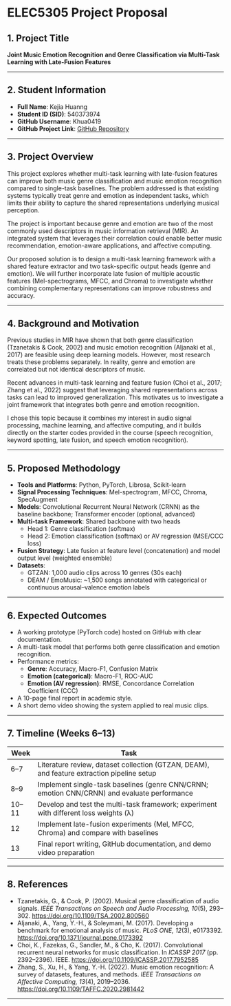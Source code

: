 # ELEC5305 Project Proposal  

## 1. Project Title  
**Joint Music Emotion Recognition and Genre Classification via Multi-Task Learning with Late-Fusion Features**

---

## 2. Student Information  
- **Full Name**: Kejia Huanng  
- **Student ID (SID)**: 540373974  
- **GitHub Username**: Khua0419  
- **GitHub Project Link**: [GitHub Repository](https://github.com/Khua0419/music-multitask-genre-emotion/tree/main)  

---

## 3. Project Overview  
This project explores whether multi-task learning with late-fusion features can improve both music genre classification and music emotion recognition compared to single-task baselines. The problem addressed is that existing systems typically treat genre and emotion as independent tasks, which limits their ability to capture the shared representations underlying musical perception.  

The project is important because genre and emotion are two of the most commonly used descriptors in music information retrieval (MIR). An integrated system that leverages their correlation could enable better music recommendation, emotion-aware applications, and affective computing.  

Our proposed solution is to design a multi-task learning framework with a shared feature extractor and two task-specific output heads (genre and emotion). We will further incorporate late fusion of multiple acoustic features (Mel-spectrograms, MFCC, and Chroma) to investigate whether combining complementary representations can improve robustness and accuracy.  

---

## 4. Background and Motivation  
Previous studies in MIR have shown that both genre classification (Tzanetakis & Cook, 2002) and music emotion recognition (Aljanaki et al., 2017) are feasible using deep learning models. However, most research treats these problems separately. In reality, genre and emotion are correlated but not identical descriptors of music.  

Recent advances in multi-task learning and feature fusion (Choi et al., 2017; Zhang et al., 2022) suggest that leveraging shared representations across tasks can lead to improved generalization. This motivates us to investigate a joint framework that integrates both genre and emotion recognition.  

I chose this topic because it combines my interest in audio signal processing, machine learning, and affective computing, and it builds directly on the starter codes provided in the course (speech recognition, keyword spotting, late fusion, and speech emotion recognition).  

---

## 5. Proposed Methodology  
- **Tools and Platforms**: Python, PyTorch, Librosa, Scikit-learn  
- **Signal Processing Techniques**: Mel-spectrogram, MFCC, Chroma, SpecAugment  
- **Models**: Convolutional Recurrent Neural Network (CRNN) as the baseline backbone; Transformer encoder (optional, advanced)  
- **Multi-task Framework**: Shared backbone with two heads  
  - Head 1: Genre classification (softmax)  
  - Head 2: Emotion classification (softmax) or AV regression (MSE/CCC loss)  
- **Fusion Strategy**: Late fusion at feature level (concatenation) and model output level (weighted ensemble)  
- **Datasets**:  
  - GTZAN: 1,000 audio clips across 10 genres (30s each)  
  - DEAM / EmoMusic: ~1,500 songs annotated with categorical or continuous arousal–valence emotion labels  

---

## 6. Expected Outcomes  
- A working prototype (PyTorch code) hosted on GitHub with clear documentation.  
- A multi-task model that performs both genre classification and emotion recognition.  
- Performance metrics:  
  - **Genre**: Accuracy, Macro-F1, Confusion Matrix  
  - **Emotion (categorical)**: Macro-F1, ROC-AUC  
  - **Emotion (AV regression)**: RMSE, Concordance Correlation Coefficient (CCC)  
- A 10-page final report in academic style.  
- A short demo video showing the system applied to real music clips.  

---

## 7. Timeline (Weeks 6–13)  

| Week | Task |
|------|------|
| 6–7  | Literature review, dataset collection (GTZAN, DEAM), and feature extraction pipeline setup |
| 8–9  | Implement single-task baselines (genre CNN/CRNN; emotion CNN/CRNN) and evaluate performance |
| 10–11| Develop and test the multi-task framework; experiment with different loss weights (λ) |
| 12   | Implement late-fusion experiments (Mel, MFCC, Chroma) and compare with baselines |
| 13   | Final report writing, GitHub documentation, and demo video preparation |

---

## 8. References  
- Tzanetakis, G., & Cook, P. (2002). Musical genre classification of audio signals. *IEEE Transactions on Speech and Audio Processing, 10*(5), 293–302. https://doi.org/10.1109/TSA.2002.800560  
- Aljanaki, A., Yang, Y.-H., & Soleymani, M. (2017). Developing a benchmark for emotional analysis of music. *PLoS ONE, 12*(3), e0173392. https://doi.org/10.1371/journal.pone.0173392  
- Choi, K., Fazekas, G., Sandler, M., & Cho, K. (2017). Convolutional recurrent neural networks for music classification. In *ICASSP 2017* (pp. 2392–2396). IEEE. https://doi.org/10.1109/ICASSP.2017.7952585  
- Zhang, S., Xu, H., & Yang, Y.-H. (2022). Music emotion recognition: A survey of datasets, features, and methods. *IEEE Transactions on Affective Computing, 13*(4), 2019–2036. https://doi.org/10.1109/TAFFC.2020.2981442  

---

